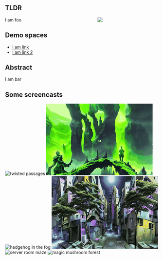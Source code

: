 ## TLDR

<img src="/immersive_spaces/imgs/imsp_logo.png" align="right" width="200px"/>

I am foo

## Demo spaces

  * [I am link](zork/index.html)
  * [I am link 2](crystals/index.html)

## Abstract

I am bar

## Some screencasts

<img src="https://github.com/altsoph/immersive_spaces/blob/main/imgs/_000607_o3.gif?raw=true" alt="twisted passages" /> <img src="https://github.com/altsoph/immersive_spaces/blob/main/imgs/_221253_o3.gif?raw=true" alt="emerald cave with golems" /> <img src="https://github.com/altsoph/immersive_spaces/blob/main/imgs/_221414_o3.gif" alt="hedgehog in the fog" /> <img src="https://github.com/altsoph/immersive_spaces/blob/main/imgs/_223927_o3.gif?raw=true" alt="night city maze" /> <img src="https://github.com/altsoph/immersive_spaces/blob/main/imgs/_224117_o3.gif?raw=true" alt="server room maze" /> <img src="https://github.com/altsoph/immersive_spaces/blob/main/imgs/_224256_o3.gif?raw=true" alt="magic mushroom forest" />

